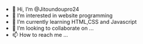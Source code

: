 - 👋 Hi, I’m @Jitoundoupro24
- 👀 I’m interested in website programming
- 🌱 I’m currently learning HTML,CSS and Javascript
- 💞️ I’m looking to collaborate on ...
- 📫 How to reach me ...

<!---
Jitoundoupro24/Jitoundoupro24 is a ✨ special ✨ repository because its `README.md` (this file) appears on your GitHub profile.
You can click the Preview link to take a look at your changes.
--->

